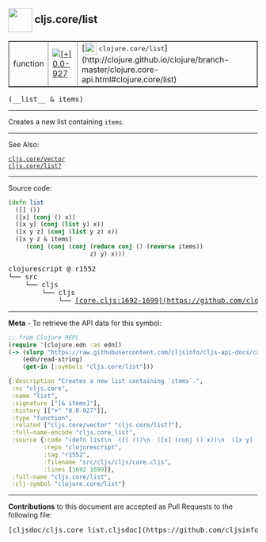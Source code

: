 ## <img width="48px" valign="middle" src="http://i.imgur.com/Hi20huC.png"> cljs.core/list

 <table border="1">
<tr>

<td>function</td>
<td><a href="https://github.com/cljsinfo/cljs-api-docs/tree/0.0-927"><img valign="middle" alt="[+] 0.0-927" src="https://img.shields.io/badge/+-0.0--927-lightgrey.svg"></a> </td>
<td>
[<img height="24px" valign="middle" src="http://i.imgur.com/1GjPKvB.png"> <samp>clojure.core/list</samp>](http://clojure.github.io/clojure/branch-master/clojure.core-api.html#clojure.core/list)
</td>
</tr>
</table>

 <samp>
(__list__ & items)<br>
</samp>

---

Creates a new list containing `items`.

---


See Also:

[`cljs.core/vector`](cljs.core_vector.md)<br>
[`cljs.core/list?`](cljs.core_listQMARK.md)<br>

---


Source code:

```clj
(defn list
  ([] ())
  ([x] (conj () x))
  ([x y] (conj (list y) x))
  ([x y z] (conj (list y z) x))
  ([x y z & items]
     (conj (conj (conj (reduce conj () (reverse items))
                       z) y) x)))
```

 <pre>
clojurescript @ r1552
└── src
    └── cljs
        └── cljs
            └── <ins>[core.cljs:1692-1699](https://github.com/clojure/clojurescript/blob/r1552/src/cljs/cljs/core.cljs#L1692-L1699)</ins>
</pre>


---

__Meta__ - To retrieve the API data for this symbol:

```clj
;; from Clojure REPL
(require '[clojure.edn :as edn])
(-> (slurp "https://raw.githubusercontent.com/cljsinfo/cljs-api-docs/catalog/cljs-api.edn")
    (edn/read-string)
    (get-in [:symbols "cljs.core/list"]))
```

```clj
{:description "Creates a new list containing `items`.",
 :ns "cljs.core",
 :name "list",
 :signature ["[& items]"],
 :history [["+" "0.0-927"]],
 :type "function",
 :related ["cljs.core/vector" "cljs.core/list?"],
 :full-name-encode "cljs.core_list",
 :source {:code "(defn list\n  ([] ())\n  ([x] (conj () x))\n  ([x y] (conj (list y) x))\n  ([x y z] (conj (list y z) x))\n  ([x y z & items]\n     (conj (conj (conj (reduce conj () (reverse items))\n                       z) y) x)))",
          :repo "clojurescript",
          :tag "r1552",
          :filename "src/cljs/cljs/core.cljs",
          :lines [1692 1699]},
 :full-name "cljs.core/list",
 :clj-symbol "clojure.core/list"}

```

---

__Contributions__ to this document are accepted as Pull Requests to the following file:

 <pre>
[cljsdoc/cljs.core_list.cljsdoc](https://github.com/cljsinfo/cljs-api-docs/blob/master/cljsdoc/cljs.core_list.cljsdoc)
</pre>

